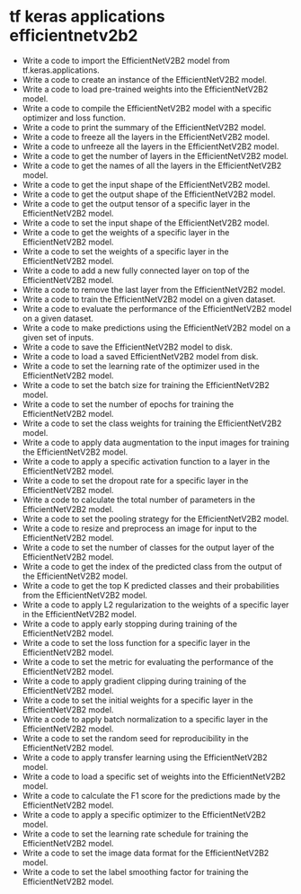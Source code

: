 # tf keras applications efficientnetv2b2

- Write a code to import the EfficientNetV2B2 model from tf.keras.applications.
- Write a code to create an instance of the EfficientNetV2B2 model.
- Write a code to load pre-trained weights into the EfficientNetV2B2 model.
- Write a code to compile the EfficientNetV2B2 model with a specific optimizer and loss function.
- Write a code to print the summary of the EfficientNetV2B2 model.
- Write a code to freeze all the layers in the EfficientNetV2B2 model.
- Write a code to unfreeze all the layers in the EfficientNetV2B2 model.
- Write a code to get the number of layers in the EfficientNetV2B2 model.
- Write a code to get the names of all the layers in the EfficientNetV2B2 model.
- Write a code to get the input shape of the EfficientNetV2B2 model.
- Write a code to get the output shape of the EfficientNetV2B2 model.
- Write a code to get the output tensor of a specific layer in the EfficientNetV2B2 model.
- Write a code to set the input shape of the EfficientNetV2B2 model.
- Write a code to get the weights of a specific layer in the EfficientNetV2B2 model.
- Write a code to set the weights of a specific layer in the EfficientNetV2B2 model.
- Write a code to add a new fully connected layer on top of the EfficientNetV2B2 model.
- Write a code to remove the last layer from the EfficientNetV2B2 model.
- Write a code to train the EfficientNetV2B2 model on a given dataset.
- Write a code to evaluate the performance of the EfficientNetV2B2 model on a given dataset.
- Write a code to make predictions using the EfficientNetV2B2 model on a given set of inputs.
- Write a code to save the EfficientNetV2B2 model to disk.
- Write a code to load a saved EfficientNetV2B2 model from disk.
- Write a code to set the learning rate of the optimizer used in the EfficientNetV2B2 model.
- Write a code to set the batch size for training the EfficientNetV2B2 model.
- Write a code to set the number of epochs for training the EfficientNetV2B2 model.
- Write a code to set the class weights for training the EfficientNetV2B2 model.
- Write a code to apply data augmentation to the input images for training the EfficientNetV2B2 model.
- Write a code to apply a specific activation function to a layer in the EfficientNetV2B2 model.
- Write a code to set the dropout rate for a specific layer in the EfficientNetV2B2 model.
- Write a code to calculate the total number of parameters in the EfficientNetV2B2 model.
- Write a code to set the pooling strategy for the EfficientNetV2B2 model.
- Write a code to resize and preprocess an image for input to the EfficientNetV2B2 model.
- Write a code to set the number of classes for the output layer of the EfficientNetV2B2 model.
- Write a code to get the index of the predicted class from the output of the EfficientNetV2B2 model.
- Write a code to get the top K predicted classes and their probabilities from the EfficientNetV2B2 model.
- Write a code to apply L2 regularization to the weights of a specific layer in the EfficientNetV2B2 model.
- Write a code to apply early stopping during training of the EfficientNetV2B2 model.
- Write a code to set the loss function for a specific layer in the EfficientNetV2B2 model.
- Write a code to set the metric for evaluating the performance of the EfficientNetV2B2 model.
- Write a code to apply gradient clipping during training of the EfficientNetV2B2 model.
- Write a code to set the initial weights for a specific layer in the EfficientNetV2B2 model.
- Write a code to apply batch normalization to a specific layer in the EfficientNetV2B2 model.
- Write a code to set the random seed for reproducibility in the EfficientNetV2B2 model.
- Write a code to apply transfer learning using the EfficientNetV2B2 model.
- Write a code to load a specific set of weights into the EfficientNetV2B2 model.
- Write a code to calculate the F1 score for the predictions made by the EfficientNetV2B2 model.
- Write a code to apply a specific optimizer to the EfficientNetV2B2 model.
- Write a code to set the learning rate schedule for training the EfficientNetV2B2 model.
- Write a code to set the image data format for the EfficientNetV2B2 model.
- Write a code to set the label smoothing factor for training the EfficientNetV2B2 model.